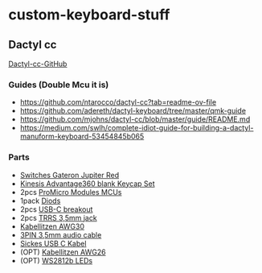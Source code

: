 # custom-keyboard-stuff

## Dactyl cc

[Dactyl-cc-GitHub](https://github.com/mjohns/dactyl-cc)

### Guides (Double Mcu it is)
- https://github.com/ntarocco/dactyl-cc?tab=readme-ov-file
- https://github.com/adereth/dactyl-keyboard/tree/master/qmk-guide
- https://github.com/mjohns/dactyl-cc/blob/master/guide/README.md
- https://medium.com/swlh/complete-idiot-guide-for-building-a-dactyl-manuform-keyboard-53454845b065

### Parts
- [Switches Gateron Jupiter Red](https://www.gateron.co/products/gateron-jupiter-switch-set)
- [Kinesis Advantage360 blank Keycap Set](https://www.zenlap.de/kinesis-advantage-360-pbt-keycap-set)
- 2pcs [ProMicro Modules MCUs](https://amzn.eu/d/19d7GN6)
- 1pack [Diods](https://www.amazon.de/Hailege-100PCS-1N4148-IN4148-High-Speed/dp/B07YZ8G7TG/ref=sr_1_5?__mk_de_DE=%C3%85M%C3%85%C5%BD%C3%95%C3%91&crid=2S7QWU37JIHGI&dib=eyJ2IjoiMSJ9.1LRl2H6qp3TNINsmZa3ueuyDzRJ7EbawWX8OGtipMtcvEx8xyonbWMWuoQFCraMAdL96cm_V2QUg-ecVKIoo8mYTfg-78rJg0gLhC2R9veVqUgW8GnrU4_lycNorUk4ff9My5zoBirBIzIvvbSOkHYijUG54iH1o6CDWIpmRBfQI3zejmL2IewF7pepelAqIUBf9FdikCwQfHmIAz0FuDT4njTuDGZ7YD-c7tLmrTb71iH76ETd-KcndchRz19a8EbFOVqAo6WwXxAVgArzemIuezht94H9vjNF7HWydIq4.3t7s4C-Ldw2xEjfX4PvKwYtfroOWdbE-zH-C2mT5BIA&dib_tag=se&keywords=1N4148&qid=1711134289&sprefix=1n4148%2Caps%2C93&sr=8-5](https://amzn.eu/d/gHlS6aI)https://amzn.eu/d/gHlS6aI)
- 2pcs [USB-C breakout](https://amzn.eu/d/8GRZf3C)
- 2pcs [TRRS 3,5mm jack](https://amzn.eu/d/6R1kecH)
- [Kabellitzen AWG30](https://amzn.eu/d/3I6bMsD)
- [3PIN 3,5mm audio cable](https://amzn.eu/d/cOcG1Gq)
- [Sickes USB C Kabel](https://amzn.eu/d/7lgVILY)
- (OPT) [Kabellitzen AWG26](https://amzn.eu/d/fRbvxyn)
- (OPT) [WS2812b LEDs](https://amzn.eu/d/d8vTvwP)
